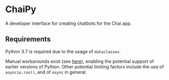 # ChaiPy

A developer interface for creating chatbots for the Chai app.




## Requirements
Python 3.7 is required due to the usage of `dataclasses`.

Manual workarounds exist (see [here](https://stackoverflow.com/q/1868714)), enabling the potential support of earlier 
versions of Python. Other potential limiting factors include the use of `asyncio.run()`, and of `async` in general.

